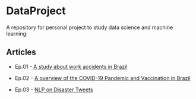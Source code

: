 # DataProject

A repository for personal project to study data science and machine learning:

## Articles

* Ep.01 - [A study about work accidents in Brazil](https://arthursgonzaga.medium.com/dataproject-um-estudo-sobre-acidentes-de-trabalho-no-brasil-ep-01-87ba4df4569)

* Ep.02 - [A overview of the COVID-19 Pandemic and Vaccination in Brazil](https://arthursgonzaga.medium.com/dataproject-um-panorama-geral-sobre-apandemia-do-covid-19-e-a-vacina%C3%A7%C3%A3o-no-brasil-ep-02-4ff2f71050c8)

* Ep.03 - [NLP on Disaster Tweets](https://arthursgonzaga.medium.com/dataproject-experimentando-um-pipeline-de-ml-ep-03-b0adfddaed3b)
